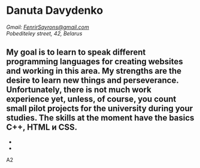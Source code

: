 # **Danuta Davydenko**
*Gmail: FenrirSayrons@gmail.com* \
*Pobediteley street, 42, Belarus*

My goal is to learn to speak different programming languages for creating websites and working in this area. My strengths are the desire to learn new things and perseverance. Unfortunately, there is not much work experience yet, unless, of course, you count small pilot projects for the university during your studies.
The skills at the moment have the basics С++, HTML и CSS.
-
-
-
A2